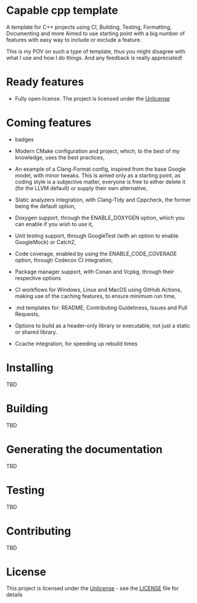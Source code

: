 # Capable cpp template

A template for C++ projects using CI, Building, Testing, Formatting, Documenting and more
Aimed to use starting point with a big number of features with easy way to include or exclude a feature.

This is my POV on such a type of template, thus you might disagree with what I use and how I do things.
And any feedback is really appreciated!

# Ready features

- Fully open license. The project is licensed under the [Unlicense](https://unlicense.org/)

# Coming features

- badges

- Modern CMake configuration and project, which, to the best of my knowledge, uses the best practices,

- An example of a Clang-Format config, inspired from the base Google model, with minor tweaks. This is aimed only as a starting point, as coding style is a subjective matter, everyone is free to either delete it (for the LLVM default) or supply their own alternative,

- Static analyzers integration, with Clang-Tidy and Cppcheck, the former being the default option,

- Doxygen support, through the ENABLE_DOXYGEN option, which you can enable if you wish to use it,

- Unit testing support, through GoogleTest (with an option to enable GoogleMock) or Catch2,

- Code coverage, enabled by using the ENABLE_CODE_COVERAGE option, through Codecov CI integration,

- Package manager support, with Conan and Vcpkg, through their respective options

- CI workflows for Windows, Linux and MacOS using GitHub Actions, making use of the caching features, to ensure minimum run time,

- .md templates for: README, Contributing Guideliness, Issues and Pull Requests,

- Options to build as a header-only library or executable, not just a static or shared library.

- Ccache integration, for speeding up rebuild times

# Installing

TBD

# Building

TBD

# Generating the documentation

TBD

# Testing

TBD

# Contributing

TBD

# License

This project is licensed under the [Unlicense](https://unlicense.org/) - see the [LICENSE](https://github.com/dimanikulin/capable-cpp-template?tab=Unlicense-1-ov-file) file for details
